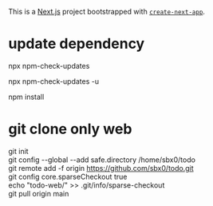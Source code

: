 This is a [Next.js](https://nextjs.org/) project bootstrapped
with [`create-next-app`](https://github.com/vercel/next.js/tree/canary/packages/create-next-app).

# update dependency

npx npm-check-updates

npx npm-check-updates -u

npm install

# git clone only web

git init  
git config --global --add safe.directory /home/sbx0/todo  
git remote add -f origin https://github.com/sbx0/todo.git  
git config core.sparseCheckout true  
echo "todo-web/" >> .git/info/sparse-checkout  
git pull origin main
